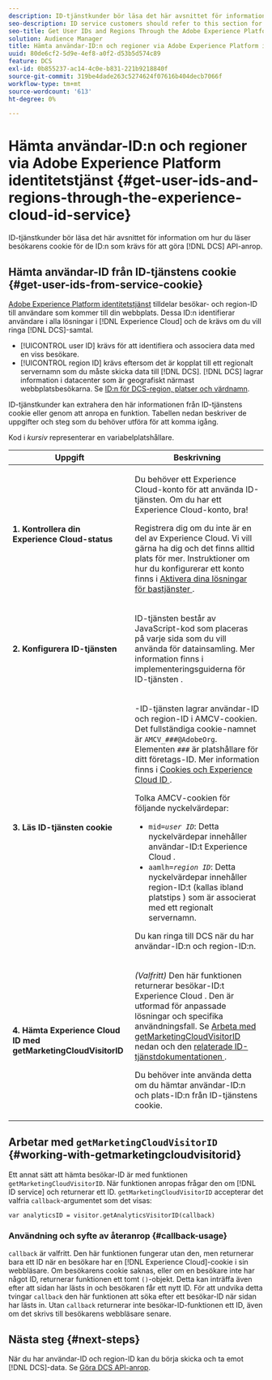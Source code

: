 ```yaml
---
description: ID-tjänstkunder bör läsa det här avsnittet för information om hur du läser besökarens cookie för de ID:n som krävs för att göra DCS API-anrop.
seo-description: ID service customers should refer to this section for information on how to read the visitor cookie for the IDs required to make DCS API calls.
seo-title: Get User IDs and Regions Through the Adobe Experience Platform Identity Service
solution: Audience Manager
title: Hämta användar-ID:n och regioner via Adobe Experience Platform identitetstjänst
uuid: 80de6cf2-5d9e-4ef8-a0f2-d53b5d574c89
feature: DCS
exl-id: 0b855237-ac14-4c0e-b831-221b9218840f
source-git-commit: 319be4dade263c5274624f07616b404decb7066f
workflow-type: tm+mt
source-wordcount: '613'
ht-degree: 0%

---
```


# Hämta användar-ID:n och regioner via Adobe Experience Platform identitetstjänst {#get-user-ids-and-regions-through-the-experience-cloud-id-service}

ID-tjänstkunder bör läsa det här avsnittet för information om hur du läser besökarens cookie för de ID:n som krävs för att göra [!DNL DCS] API-anrop.

## Hämta användar-ID från ID-tjänstens cookie {#get-user-ids-from-service-cookie}

[Adobe Experience Platform identitetstjänst](https://experienceleague.adobe.com/docs/id-service/using/home.html) tilldelar besökar- och region-ID till användare som kommer till din webbplats. Dessa ID:n identifierar användare i alla lösningar i [!DNL Experience Cloud] och de krävs om du vill ringa [!DNL DCS]-samtal.

* [!UICONTROL user ID] krävs för att identifiera och associera data med en viss besökare.
* [!UICONTROL region ID] krävs eftersom det är kopplat till ett regionalt servernamn som du måste skicka data till [!DNL DCS]. [!DNL DCS] lagrar information i datacenter som är geografiskt närmast webbplatsbesökarna. Se [ID:n för DCS-region, platser och värdnamn](../../../api/dcs-intro/dcs-api-reference/dcs-regions.md).

ID-tjänstkunder kan extrahera den här informationen från ID-tjänstens cookie eller genom att anropa en funktion. Tabellen nedan beskriver de uppgifter och steg som du behöver utföra för att komma igång.

Kod i *kursiv* representerar en variabelplatshållare.

<table id="table_660EBE1C24DD4FBE9DCE5191836C9135"> 
 <thead> 
  <tr> 
   <th colname="col1" class="entry"> Uppgift </th> 
   <th colname="col2" class="entry"> Beskrivning </th> 
  </tr> 
 </thead>
 <tbody> 
  <tr> 
   <td colname="col1"> <p> <b>1. Kontrollera din <span class="keyword"> Experience Cloud</span>-status</b> </p> </td> 
   <td colname="col2"> <p>Du behöver ett <span class="keyword"> Experience Cloud</span>-konto för att använda ID-tjänsten. Om du har ett <span class="keyword"> Experience Cloud</span>-konto, bra! </p> <p> Registrera dig om du inte är en del av <span class="keyword"> Experience Cloud</span>. Vi vill gärna ha dig och det finns alltid plats för mer. Instruktioner om hur du konfigurerar ett konto finns i <a href="https://experienceleague.adobe.com/docs/core-services/interface/about-core-services/core-services.html" format="https" scope="external"> Aktivera dina lösningar för bastjänster </a>. </p> </td> 
  </tr> 
  <tr> 
   <td colname="col1"> <p> <b>2. Konfigurera <span class="keyword"> ID-tjänsten </span></b> </p> </td> 
   <td colname="col2"> <p><span class="keyword"> ID-tjänsten </span> består av JavaScript-kod som placeras på varje sida som du vill använda för datainsamling. Mer information finns i implementeringsguiderna för ID-tjänsten <a href="https://experienceleague.adobe.com/docs/id-service/using/implementation/implementation-guides.html" format="https" scope="external"> </a>. </p> </td> 
  </tr> 
  <tr> 
   <td colname="col1"> <p> <b>3. Läs <span class="keyword"> ID-tjänsten </span> cookie </b> </p> </td> 
   <td colname="col2"> <p><span class="keyword">-ID-tjänsten </span> lagrar användar-ID och region-ID i AMCV-cookien. Det fullständiga cookie-namnet är <code>AMCV_<i>###</i>@AdobeOrg</code>. Elementen <code><i>###</i></code> är platshållare för ditt företags-ID. Mer information finns i <a href="https://experienceleague.adobe.com/docs/id-service/using/intro/cookies.html" format="https" scope="external"> Cookies och Experience Cloud ID </a>. </p> <p>Tolka AMCV-cookien för följande nyckelvärdepar: </p> <p> 
     <ul id="ul_502ECFCDDD084D448B5EDC4E5C0909C1"> 
      <li id="li_662FFA36AC854E699D50A183B161D654"> <code>mid=<i>user ID</i></code>: Detta nyckelvärdepar innehåller användar-ID:t <span class="keyword"> Experience Cloud </span>. </li> 
      <li id="li_65422233187B4217B50DC52DBD58F404"> <code>aamlh=<i>region ID</i></code>: Detta nyckelvärdepar innehåller region-ID:t (kallas ibland <span class="term"> platstips </span>) som är associerat med ett regionalt servernamn. </li> 
     </ul> </p> <p>Du kan ringa till <span class="wintitle"> DCS</span> när du har användar-ID:n och region-ID:n. </p> </td> 
  </tr> 
  <tr> 
   <td colname="col1"> <p> <b>4. Hämta <span class="keyword"> Experience Cloud ID </span> med getMarketingCloudVisitorID </b> </p> </td> 
   <td colname="col2"> <p><i>(Valfritt)</i> Den här funktionen returnerar besökar-ID:t <span class="keyword"> Experience Cloud </span>. Den är utformad för anpassade lösningar och specifika användningsfall. Se <a href="../../../api/dcs-intro/dcs-s2s/dcs-mcid-ids.md#working-with-getmarketingcloudvisitorid"> Arbeta med getMarketingCloudVisitorID </a> nedan och den <a href="https://experienceleague.adobe.com/docs/id-service/using/id-service-api/methods/getmcvid.html" format="https" scope="external"> relaterade ID-tjänstdokumentationen </a>. </p> <p>Du behöver inte använda detta om du hämtar användar-ID:n och plats-ID:n från ID-tjänstens cookie. </p> </td> 
  </tr> 
 </tbody> 
</table>

## Arbetar med `getMarketingCloudVisitorID` {#working-with-getmarketingcloudvisitorid}

Ett annat sätt att hämta besökar-ID är med funktionen `getMarketingCloudVisitorID`. När funktionen anropas frågar den om [!DNL ID service] och returnerar ett ID. `getMarketingCloudVisitorID` accepterar det valfria `callback`-argumentet som det visas:

`var analyticsID = visitor.getAnalyticsVisitorID(callback)`

### Användning och syfte av återanrop {#callback-usage}

`callback` är valfritt. Den här funktionen fungerar utan den, men returnerar bara ett ID när en besökare har en [!DNL Experience Cloud]-cookie i sin webbläsare. Om besökarens cookie saknas, eller om en besökare inte har något ID, returnerar funktionen ett tomt `()`-objekt. Detta kan inträffa även efter att sidan har lästs in och besökaren får ett nytt ID. För att undvika detta tvingar `callback` den här funktionen att söka efter ett besökar-ID när sidan har lästs in. Utan `callback` returnerar inte besökar-ID-funktionen ett ID, även om det skrivs till besökarens webbläsare senare.

## Nästa steg {#next-steps}

När du har användar-ID och region-ID kan du börja skicka och ta emot [!DNL DCS]-data. Se [Göra DCS API-anrop](../../../api/dcs-intro/dcs-s2s/dcs-s2s-calls.md).
